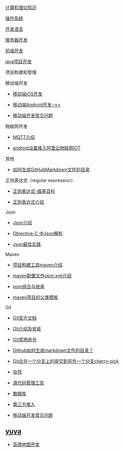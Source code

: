 
[计算机理论知识](https://github.com/geekist/developer_guide/blob/main/计算机理论.md)


[操作系统](https://github.com/geekist/developer_guide/blob/main/operationsystem.md)


[开发语言](https://github.com/geekist/developer_guide/blob/main/developing_language.md)

[服务器开发](https://github.com/geekist/developer_guide/blob/main/server.md)


[前端开发](https://github.com/geekist/developer_guide/blob/main/frontend/frontend.md)

[java项目开发](./java/java_dev.md)

项目构建和管理


移动端开发

 * [移动端iOS开发](https://github.com/geekist/developer_guide/blob/main/iOS.md)

* [移动端Android开发-->>](https://github.com/geekist/developer_guide/blob/main/android.md)

* [移动端开发常见问题](https://github.com/geekist/developer_guide/blob/main/other/screen-campatible.md)

物联网开发

* [MQTT介绍](./ioT/IoT.md)

* [android设备接入阿里云物联网iOT](./iot/Android连接阿里云MQTT..md)

其他

* [如何生成GitHubMarkdown文件的目录](./tools/tools.md)

正则表达式（regular expression）

* [正则表达式-维基百科](https://zh.wikipedia.org/wiki/%E6%AD%A3%E5%88%99%E8%A1%A8%E8%BE%BE%E5%BC%8F)

* [正则表达式介绍](https://deerchao.cn/tutorials/regex/regex.htm)

Json

* [Json介绍](./json/json_intro.md)


* [Objective-C 中Json解析](./json/objective_c_json.md)


* [Json最佳实践](http://kimmking.github.io/2017/06/06/json-best-practice/)

Maven

* [项目构建工具maven介绍](https://github.com/geekist/developer_guide/blob/main/server/maven.md)


* [maven配置文件pom.xml介绍](https://github.com/geekist/developer_guide/blob/main/server/pom.md)

* [pom组合与继承](https://github.com/geekist/developer_guide/blob/main/server/pom_2.md)

* [maven项目的父类模板](./server/maven_parent.md)

Git

 * [Git官方文档](https://git-scm.com/book/zh/v2)

 * [Git介绍及安装](./git/git_intro.md)

 * [Git常用命令](https://github.com/geekist/developer_guide/blob/main/git/git_command.md)

 * [Github如何生成markdown文件的目录？](https://zhuanlan.zhihu.com/p/144210718)

 * [Git合并一个分支上的提交到另外一个分支cherry-pick](https://github.com/geekist/developer_guide/blob/main/git/git_cherrypick.md)

 * [杂项](https://github.com/geekist/developer_guide/blob/main/杂项.md)

 * [源代码管理工具](https://github.com/geekist/developer_guide/blob/main/git/git.md)

 * [数据库](https://github.com/geekist/developer_guide/blob/main/database/aliyun_rds.md)

 * [第三方接入](https://github.com/geekist/developer_guide/blob/main/3rd/3rd.md)

* [移动端开发常见问题](https://github.com/geekist/developer_guide/blob/main/other/screen-campatible.md)


## [yuya](https://github.com/geekist/developer_guide/blob/main/yuya/yuya.md)

* [高德地图开发](https://github.com/geekist/developer_guide/blob/main/gaode_map/gaode_map.md) 
  